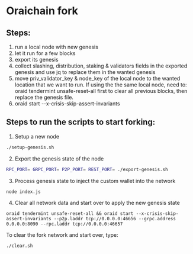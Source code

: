 # Oraichain fork

## Steps:

1. run a local node with new genesis
2. let it run for a few blocks
3. export its genesis
4. collect slashing, distribution, staking & validators fields in the exported genesis and use jq to replace them in the wanted genesis
5. move priv_validator_key & node_key of the local node to the wanted location that we want to run. If using the the same local node, need to: oraid tendermint unsafe-reset-all first to clear all previous blocks, then replace the genesis file.
6. oraid start --x-crisis-skip-assert-invariants

## Steps to run the scripts to start forking:

1. Setup a new node

```bash
./setup-genesis.sh
```

2. Export the genesis state of the node

```bash
RPC_PORT= GRPC_PORT= P2P_PORT= REST_PORT= ./export-genesis.sh 
```

3. Process genesis state to inject the custom wallet into the network

```bash
node index.js
```

4. Clear all network data and start over to apply the new genesis state

```
oraid tendermint unsafe-reset-all && oraid start --x-crisis-skip-assert-invariants --p2p.laddr tcp://0.0.0.0:46656 --grpc.address 0.0.0.0:8090 --rpc.laddr tcp://0.0.0.0:46657
```

To clear the fork network and start over, type:

```bash
./clear.sh
```
